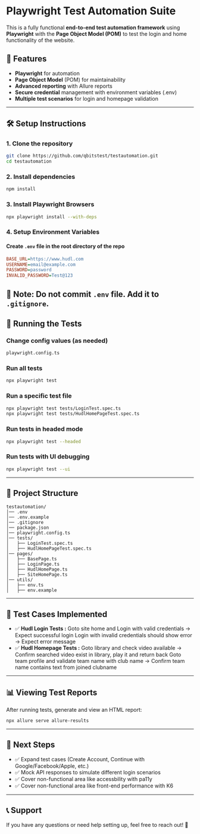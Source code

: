 # Playwright Test Automation Suite
This is a fully functional **end-to-end test automation framework** using **Playwright** with the **Page Object Model (POM)** to test the login and home functionality of the website.
## 📌 Features
- **Playwright** for automation
- **Page Object Model** (POM) for maintainability
- **Advanced reporting** with Allure reports
- **Secure credential** management with environment variables (.env)
- **Multiple test scenarios** for login and homepage validation
---
## 🛠️ Setup Instructions
### **1. Clone the repository**
```sh
git clone https://github.com/qbitstest/testautomation.git
cd testautomation
```
### **2. Install dependencies**
```sh
npm install
```
### **3. Install Playwright Browsers**
```sh
npx playwright install --with-deps
```
### **4. Setup Environment Variables**
#### **Create `.env` file in the root directory of the repo**
```ini
BASE_URL=https://www.hudl.com
USERNAME=email@example.com
PASSWORD=password
INVALID_PASSWORD=Test@123
```
🚨 **Note:** Do not commit `.env` file. Add it to `.gitignore`.
---
## 🚀 Running the Tests
### **Change config values (as needed)**
```sh
playwright.config.ts
```
### **Run all tests**
```sh
npx playwright test
```
### **Run a specific test file**
```sh
npx playwright test tests/LoginTest.spec.ts
npx playwright test tests/HudlHomePageTest.spec.ts
```
### **Run tests in headed mode**
```sh
npx playwright test --headed
```
### **Run tests with UI debugging**
```sh
npx playwright test --ui
```
---
## 📑 Project Structure
```
testautomation/
│── .env
│── .env.example
│── .gitignore
│── package.json
│── playwright.config.ts
│── tests/
│   ├── LoginTest.spec.ts
│   ├── HudlHomePageTest.spec.ts
│── pages/
│   ├── BasePage.ts
│   ├── LoginPage.ts
│   ├── HudlHomePage.ts
│   ├── SiteHomePage.ts
│── utils/
│   ├── env.ts
│   ├── env.example
```
---
## 📜 Test Cases Implemented
- ✅ **Hudl Login Tests :** 
Goto site home and Login with valid credentials → Expect successful login
Login with invalid credentials should show error → Expect error message
- ✅ **Hudl Homepage Tests :** 
Goto library and check video available → Confirm searched video exist in library, play it and return back
Goto team profile and validate team name with club name → Confirm team name contains text from joined clubname
---
## 📊 Viewing Test Reports
After running tests, generate and view an HTML report:
```sh
npx allure serve allure-results
```
---
## 📌 Next Steps
- ✅ Expand test cases (Create Account, Continue with Google/Facebook/Apple, etc.)
- ✅ Mock API responses to simulate different login scenarios
- ✅ Cover non-functional area like accessbility with pa11y 
- ✅ Cover non-functional area like front-end performance with K6
---
## 📞 Support
If you have any questions or need help setting up, feel free to reach out! 🚀